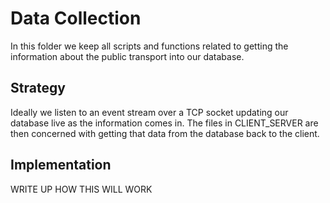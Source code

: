 # Data Collection
In this folder we keep all scripts and functions related to getting the information about the public transport into our database. 

## Strategy
Ideally we listen to an event stream over a TCP socket updating our database live as the information comes in. The files in CLIENT_SERVER are then concerned with getting that data from the database back to the client. 

## Implementation

WRITE UP HOW THIS WILL WORK
